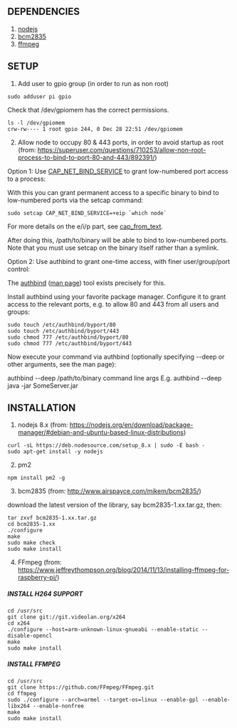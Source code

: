 ## DEPENDENCIES

1. [nodejs](https://nodejs.org)
2. [bcm2835](http://www.airspayce.com/mikem/bcm2835/)
3. [ffmpeg](https://www.ffmpeg.org/)

## SETUP

1. Add user to gpio group (in order to run as non root)
```
sudo adduser pi gpio
```
Check that /dev/gpiomem has the correct permissions.

```
ls -l /dev/gpiomem
crw-rw---- 1 root gpio 244, 0 Dec 28 22:51 /dev/gpiomem
```

2. Allow node to occupy 80 & 443 ports, in order to avoid startup as root (from: https://superuser.com/questions/710253/allow-non-root-process-to-bind-to-port-80-and-443/892391/)

Option 1: Use [CAP_NET_BIND_SERVICE](http://man7.org/linux/man-pages/man7/capabilities.7.html) to grant low-numbered port access to a process:

With this you can grant permanent access to a specific binary to bind to low-numbered ports via the  setcap command:
```
sudo setcap CAP_NET_BIND_SERVICE=+eip `which node`
```
For more details on the e/i/p part, see [cap_from_text](https://linux.die.net/man/3/cap_from_text).

After doing this, /path/to/binary will be able to bind to low-numbered ports. Note that you must use setcap on the binary itself rather than a symlink.

Option 2: Use authbind to grant one-time access, with finer user/group/port control:

The [authbind](https://en.wikipedia.org/wiki/Authbind) ([man page](http://manpages.ubuntu.com/manpages/zesty/en/man1/authbind.1.html)) tool exists precisely for this.

Install authbind using your favorite package manager.
Configure it to grant access to the relevant ports, e.g. to allow 80 and 443 from all users and groups:
```
sudo touch /etc/authbind/byport/80
sudo touch /etc/authbind/byport/443
sudo chmod 777 /etc/authbind/byport/80
sudo chmod 777 /etc/authbind/byport/443
```
Now execute your command via authbind (optionally specifying --deep or other arguments, see the man page):

authbind --deep /path/to/binary command line args
E.g.
authbind --deep java -jar SomeServer.jar

## INSTALLATION

1. nodejs 8.x (from: https://nodejs.org/en/download/package-manager/#debian-and-ubuntu-based-linux-distributions)

```
curl -sL https://deb.nodesource.com/setup_8.x | sudo -E bash -
sudo apt-get install -y nodejs
```
2. pm2
```
npm install pm2 -g
```
3. bcm2835 (from: http://www.airspayce.com/mikem/bcm2835/)

download the latest version of the library, say bcm2835-1.xx.tar.gz, then:
```
tar zxvf bcm2835-1.xx.tar.gz
cd bcm2835-1.xx
./configure
make
sudo make check
sudo make install
```

4. FFmpeg (from: https://www.jeffreythompson.org/blog/2014/11/13/installing-ffmpeg-for-raspberry-pi/)

##### INSTALL H264 SUPPORT

```
cd /usr/src
git clone git://git.videolan.org/x264
cd x264
./configure --host=arm-unknown-linux-gnueabi --enable-static --disable-opencl
make
sudo make install
```
##### INSTALL FFMPEG

```
cd /usr/src
git clone https://github.com/FFmpeg/FFmpeg.git
cd ffmpeg
sudo ./configure --arch=armel --target-os=linux --enable-gpl --enable-libx264 --enable-nonfree
make
sudo make install
```